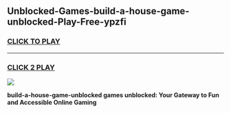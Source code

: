 
## Unblocked-Games-build-a-house-game-unblocked-Play-Free-ypzfi
<h3>
<a href="https://premium76.site?title=build-a-house-game-unblocked&ref=18A1">CLICK TO PLAY</a></h3>
<hr>

<h3>
<a href="https://premium76.site?title=build-a-house-game-unblocked&ref=18A1">CLICK 2 PLAY</a>
  
</h3>

<a href="https://premium76.site?title=build-a-house-game-unblocked&ref=18A1"><img src="https://clearcache.store/games.png"></a>


**build-a-house-game-unblocked games unblocked: Your Gateway to Fun and Accessible Online Gaming**
